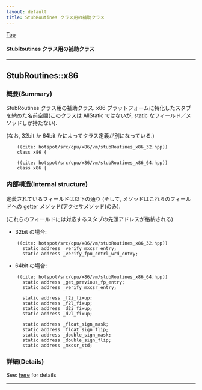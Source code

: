 ```yaml
---
layout: default
title: StubRoutines クラス用の補助クラス 
---
```

[Top](../index.html)

#### StubRoutines クラス用の補助クラス 



---
## <a name="no8_fK8wyx" id="no8_fK8wyx">StubRoutines::x86</a>

### 概要(Summary)
StubRoutines クラス用の補助クラス.
x86 プラットフォームに特化したスタブを納めた名前空間(このクラスは AllStatic ではないが, static なフィールド／メソッドしか持たない).

(なお, 32bit か 64bit かによってクラス定義が別になっている.)


```
    ((cite: hotspot/src/cpu/x86/vm/stubRoutines_x86_32.hpp))
    class x86 {
```


```
    ((cite: hotspot/src/cpu/x86/vm/stubRoutines_x86_64.hpp))
    class x86 {
```

### 内部構造(Internal structure)
定義されているフィールドは以下の通り
(そして, メソッドはこれらのフィールドへの getter メソッド(アクセサメソッド)のみ).

(これらのフィールドには対応するスタブの先頭アドレスが格納される)

* 32bit の場合:

```
    ((cite: hotspot/src/cpu/x86/vm/stubRoutines_x86_32.hpp))
      static address _verify_mxcsr_entry;
      static address _verify_fpu_cntrl_wrd_entry;
```

* 64bit の場合:

```
    ((cite: hotspot/src/cpu/x86/vm/stubRoutines_x86_64.hpp))
      static address _get_previous_fp_entry;
      static address _verify_mxcsr_entry;
    
      static address _f2i_fixup;
      static address _f2l_fixup;
      static address _d2i_fixup;
      static address _d2l_fixup;
    
      static address _float_sign_mask;
      static address _float_sign_flip;
      static address _double_sign_mask;
      static address _double_sign_flip;
      static address _mxcsr_std;
```




### 詳細(Details)
See: [here](../doxygen/classStubRoutines_1_1x86.html) for details

---
